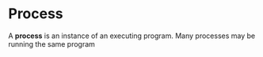 # Process
A **process** is an instance of an executing program. Many processes may be running the same program